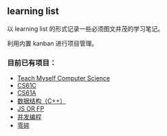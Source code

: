 ## learning list

以 learning list 的形式记录一些必须图文并茂的学习笔记。

利用内置 kanban 进行项目管理。

### 目前已有项目：
- [Teach Myself Computer Science](https://github.com/xxleyi/learning_list/projects/7)
- [CS61C](https://github.com/xxleyi/learning_list/projects/8)
- [CS61A](https://github.com/xxleyi/learning_list/projects/1)
- [数据结构（C++）](https://github.com/xxleyi/learning_list/projects/2)
- [JS OR FP](https://github.com/xxleyi/learning_list/projects/3)
- [并发编程](https://github.com/xxleyi/learning_list/projects/5)
- [零碎](https://github.com/xxleyi/learning_list/projects/4)
